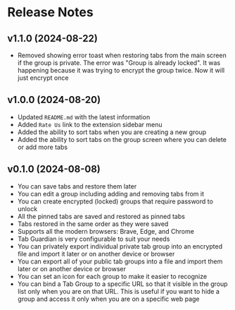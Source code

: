 # Release Notes

## v1.1.0 (2024-08-22)
- Removed showing error toast when restoring tabs from the main screen if the group is private. The error was "Group is already locked". It was happening because it was trying to encrypt the group twice. Now it will just encrypt once

## v1.0.0 (2024-08-20)
- Updated `README.md` with the latest information
- Added `Rate Us` link to the extension sidebar menu
- Added the ability to sort tabs when you are creating a new group
- Added the ability to sort tabs on the group screen where you can delete or add more tabs

## v0.1.0 (2024-08-08)
- You can save tabs and restore them later
- You can edit a group including adding and removing tabs from it
- You can create encrypted (locked) groups that require password to unlock
- All the pinned tabs are saved and restored as pinned tabs
- Tabs restored in the same order as they were saved
- Supports all the modern browsers: Brave, Edge, and Chrome
- Tab Guardian is very configurable to suit your needs
- You can privately export individual private tab group into an encrypted file and import it later or on another device or browser
- You can export all of your public tab groups into a file and import them later or on another device or browser
- You can set an icon for each group to make it easier to recognize
- You can bind a Tab Group to a specific URL so that it visible in the group list only when you are on that URL. This is useful if you want to hide a group and access it only when you are on a specific web page